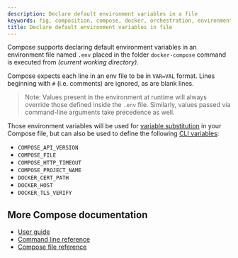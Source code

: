 ```yaml
---
description: Declare default environment variables in a file
keywords: fig, composition, compose, docker, orchestration, environment, env file
title: Declare default environment variables in file
---
```


Compose supports declaring default environment variables in an environment
file named `.env` placed in the folder `docker-compose` command is executed from
*(current working directory)*.

Compose expects each line in an env file to be in `VAR=VAL` format. Lines
beginning with `#` (i.e. comments) are ignored, as are blank lines.

> Note: Values present in the environment at runtime will always override
> those defined inside the `.env` file. Similarly, values passed via
> command-line arguments take precedence as well.

Those environment variables will be used for
[variable substitution](compose-file.md#variable-substitution) in your Compose
file, but can also be used to define the following
[CLI variables](reference/envvars.md):

- `COMPOSE_API_VERSION`
- `COMPOSE_FILE`
- `COMPOSE_HTTP_TIMEOUT`
- `COMPOSE_PROJECT_NAME`
- `DOCKER_CERT_PATH`
- `DOCKER_HOST`
- `DOCKER_TLS_VERIFY`

## More Compose documentation

- [User guide](index.md)
- [Command line reference](./reference/index.md)
- [Compose file reference](compose-file.md)